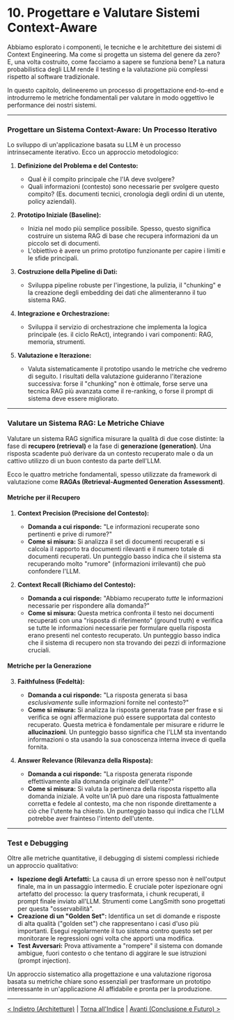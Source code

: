 # 10. Progettare e Valutare Sistemi Context-Aware

Abbiamo esplorato i componenti, le tecniche e le architetture dei sistemi di Context Engineering. Ma come si progetta un sistema del genere da zero? E, una volta costruito, come facciamo a sapere se funziona bene? La natura probabilistica degli LLM rende il testing e la valutazione più complessi rispetto al software tradizionale.

In questo capitolo, delineeremo un processo di progettazione end-to-end e introdurremo le metriche fondamentali per valutare in modo oggettivo le performance dei nostri sistemi.

---

### Progettare un Sistema Context-Aware: Un Processo Iterativo

Lo sviluppo di un'applicazione basata su LLM è un processo intrinsecamente iterativo. Ecco un approccio metodologico:

1.  **Definizione del Problema e del Contesto:**

    - Qual è il compito principale che l'IA deve svolgere?
    - Quali informazioni (contesto) sono necessarie per svolgere questo compito? (Es. documenti tecnici, cronologia degli ordini di un utente, policy aziendali).

2.  **Prototipo Iniziale (Baseline):**

    - Inizia nel modo più semplice possibile. Spesso, questo significa costruire un sistema RAG di base che recupera informazioni da un piccolo set di documenti.
    - L'obiettivo è avere un primo prototipo funzionante per capire i limiti e le sfide principali.

3.  **Costruzione della Pipeline di Dati:**

    - Sviluppa pipeline robuste per l'ingestione, la pulizia, il "chunking" e la creazione degli embedding dei dati che alimenteranno il tuo sistema RAG.

4.  **Integrazione e Orchestrazione:**

    - Sviluppa il servizio di orchestrazione che implementa la logica principale (es. il ciclo ReAct), integrando i vari componenti: RAG, memoria, strumenti.

5.  **Valutazione e Iterazione:**
    - Valuta sistematicamente il prototipo usando le metriche che vedremo di seguito. I risultati della valutazione guideranno l'iterazione successiva: forse il "chunking" non è ottimale, forse serve una tecnica RAG più avanzata come il re-ranking, o forse il prompt di sistema deve essere migliorato.

---

### Valutare un Sistema RAG: Le Metriche Chiave

Valutare un sistema RAG significa misurare la qualità di due cose distinte: la fase di **recupero (retrieval)** e la fase di **generazione (generation)**. Una risposta scadente può derivare da un contesto recuperato male o da un cattivo utilizzo di un buon contesto da parte dell'LLM.

Ecco le quattro metriche fondamentali, spesso utilizzate da framework di valutazione come **RAGAs (Retrieval-Augmented Generation Assessment)**.

#### Metriche per il Recupero

1.  **Context Precision (Precisione del Contesto):**

    - **Domanda a cui risponde:** "Le informazioni recuperate sono pertinenti e prive di rumore?"
    - **Come si misura:** Si analizza il set di documenti recuperati e si calcola il rapporto tra documenti rilevanti e il numero totale di documenti recuperati. Un punteggio basso indica che il sistema sta recuperando molto "rumore" (informazioni irrilevanti) che può confondere l'LLM.

2.  **Context Recall (Richiamo del Contesto):**
    - **Domanda a cui risponde:** "Abbiamo recuperato _tutte_ le informazioni necessarie per rispondere alla domanda?"
    - **Come si misura:** Questa metrica confronta il testo nei documenti recuperati con una "risposta di riferimento" (ground truth) e verifica se tutte le informazioni necessarie per formulare quella risposta erano presenti nel contesto recuperato. Un punteggio basso indica che il sistema di recupero non sta trovando dei pezzi di informazione cruciali.

#### Metriche per la Generazione

3.  **Faithfulness (Fedeltà):**

    - **Domanda a cui risponde:** "La risposta generata si basa _esclusivamente_ sulle informazioni fornite nel contesto?"
    - **Come si misura:** Si analizza la risposta generata frase per frase e si verifica se ogni affermazione può essere supportata dal contesto recuperato. Questa metrica è fondamentale per misurare e ridurre le **allucinazioni**. Un punteggio basso significa che l'LLM sta inventando informazioni o sta usando la sua conoscenza interna invece di quella fornita.

4.  **Answer Relevance (Rilevanza della Risposta):**
    - **Domanda a cui risponde:** "La risposta generata risponde effettivamente alla domanda originale dell'utente?"
    - **Come si misura:** Si valuta la pertinenza della risposta rispetto alla domanda iniziale. A volte un'IA può dare una risposta fattualmente corretta e fedele al contesto, ma che non risponde direttamente a ciò che l'utente ha chiesto. Un punteggio basso qui indica che l'LLM potrebbe aver frainteso l'intento dell'utente.

---

### Test e Debugging

Oltre alle metriche quantitative, il debugging di sistemi complessi richiede un approccio qualitativo:

- **Ispezione degli Artefatti:** La causa di un errore spesso non è nell'output finale, ma in un passaggio intermedio. È cruciale poter ispezionare ogni artefatto del processo: la query trasformata, i chunk recuperati, il prompt finale inviato all'LLM. Strumenti come LangSmith sono progettati per questa "osservabilità".
- **Creazione di un "Golden Set":** Identifica un set di domande e risposte di alta qualità ("golden set") che rappresentano i casi d'uso più importanti. Esegui regolarmente il tuo sistema contro questo set per monitorare le regressioni ogni volta che apporti una modifica.
- **Test Avversari:** Prova attivamente a "rompere" il sistema con domande ambigue, fuori contesto o che tentano di aggirare le sue istruzioni (prompt injection).

Un approccio sistematico alla progettazione e una valutazione rigorosa basata su metriche chiare sono essenziali per trasformare un prototipo interessante in un'applicazione AI affidabile e pronta per la produzione.

---

[< Indietro (Architetture)](./09-architetture-per-la-gestione-del-contesto.md) | [Torna all'Indice](./index.md) | [Avanti (Conclusione e Futuro) >](./11-conclusione-e-tendenze-future.md)
